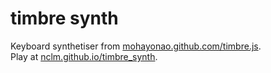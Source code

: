 timbre synth
============

Keyboard synthetiser from [mohayonao.github.com/timbre.js](http://mohayonao.github.com/timbre.js).  
Play at [nclm.github.io/timbre_synth](http://nclm.github.io/timbre_synth).
